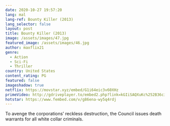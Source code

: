 ```yaml
---
date: 2020-10-27 19:57:20
lang: mal
lang-ref: Bounty Killer (2013)
lang_selector: false
layout: post
title: Bounty Killer (2013)
image: /assets/images/47.jpg
featured_image: /assets/images/46.jpg
author: maxflix21
genre:
  - Action
  - Sci-Fi
  - Thriller
country: United States
content_rating: PG
featured: false
imageshadow: true
netflix: https://movstar.xyz/embed/G1i64eic3v60XHz
primeVideo: http://gdriveplayer.to/embed2.php?link=kGIiSAQXuKc%252B36ci55O8PwPs3xJi5gUlXJEFtiGiEd4pGp%252Bgq3SklK4XTlKeAJeyP50VXhy1w%252BlQrDsJ2lhSeViuqHzEtVID54EybUbOXdpSKMc%252FdvFLiDAKxA1uR9aXe84Sza4XrBe7VQsCFqPrdcFmdJfFBKw2QIMx0YRSoGkE1374JNFoLGZw67bs14Eb4%253D
hotstar: https://www.fembed.com/v/g86ena-wy5q4rdj
---
```

To avenge the corporations’ reckless destruction, the Council issues death warrants for all white collar criminals.